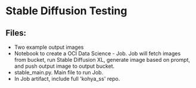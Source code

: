 # **Stable Diffusion Testing**

## **Files:**
- Two example output images
- Notebook to create a OCI Data Science - Job. Job will fetch images from bucket, run Stable Diffusion XL, generate image based on prompt, and push output image to output bucket.
- stable_main.py. Main file to run Job.
- In Job artifact, include full 'kohya_ss' repo.
